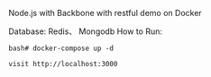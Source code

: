 Node.js with Backbone with restful demo on Docker

Database:
    Redis、 Mongodb
How to Run:
    
    bash# docker-compose up -d

    visit http://localhost:3000
